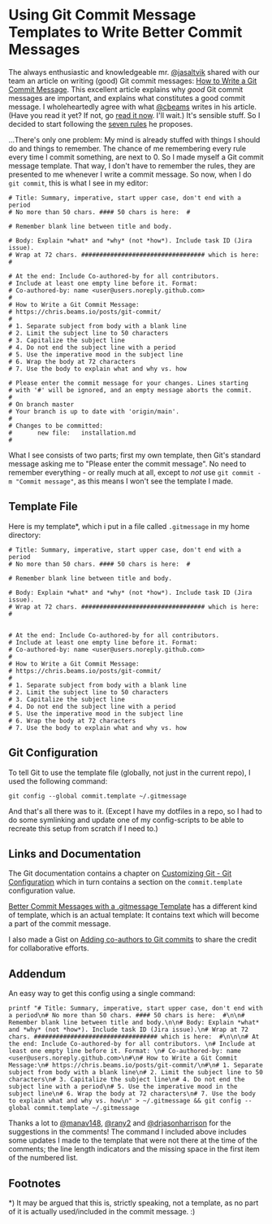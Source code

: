 # Using Git Commit Message Templates to Write Better Commit Messages

The always enthusiastic and knowledgeable mr. [@jasaltvik](https://github.com/jasaltvik) shared with our team 
an article on writing (good) Git commit messages: 
[How to Write a Git Commit Message](https://chris.beams.io/posts/git-commit/). 
This excellent article explains why *good* Git commit messages are important, 
and explains what constitutes a good commit message. I wholeheartedly agree 
with what [@cbeams](https://github.com/cbeams) writes in his article. (Have you read it yet? If not, go 
[read it now](https://chris.beams.io/posts/git-commit/). I'll wait.) 
It's sensible stuff. So I decided to start following the 
[seven rules](https://chris.beams.io/posts/git-commit/#seven-rules) 
he proposes. 

...There's only one problem: My mind is already stuffed with things I should do 
and things to remember. The chance of me remembering every rule every time I 
commit something, are next to 0. So I made myself a Git commit message 
template. That way, I don't have to remember the rules, they are presented to 
me whenever I write a commit message. So now, when I do `git commit`, this is 
what I see in my editor: 

```
# Title: Summary, imperative, start upper case, don't end with a period
# No more than 50 chars. #### 50 chars is here:  #

# Remember blank line between title and body.

# Body: Explain *what* and *why* (not *how*). Include task ID (Jira issue).
# Wrap at 72 chars. ################################## which is here:  #

# At the end: Include Co-authored-by for all contributors. 
# Include at least one empty line before it. Format: 
# Co-authored-by: name <user@users.noreply.github.com>
#
# How to Write a Git Commit Message:
# https://chris.beams.io/posts/git-commit/
#
# 1. Separate subject from body with a blank line
# 2. Limit the subject line to 50 characters
# 3. Capitalize the subject line
# 4. Do not end the subject line with a period
# 5. Use the imperative mood in the subject line
# 6. Wrap the body at 72 characters
# 7. Use the body to explain what and why vs. how

# Please enter the commit message for your changes. Lines starting
# with '#' will be ignored, and an empty message aborts the commit.
#
# On branch master
# Your branch is up to date with 'origin/main'.
#
# Changes to be committed:
#       new file:   installation.md
#
```

What I see consists of two parts; first my own template, then Git's standard 
message asking me to "Please enter the commit message". 
No need to remember everything - or really much at all, except to *not* use 
`git commit -m "Commit message"`, as this means I won't see the template 
I made. 

## Template File 
Here is my template*, which i put in a file called `.gitmessage` in my 
home directory: 

```
# Title: Summary, imperative, start upper case, don't end with a period
# No more than 50 chars. #### 50 chars is here:  #

# Remember blank line between title and body.

# Body: Explain *what* and *why* (not *how*). Include task ID (Jira issue).
# Wrap at 72 chars. ################################## which is here:  #


# At the end: Include Co-authored-by for all contributors. 
# Include at least one empty line before it. Format: 
# Co-authored-by: name <user@users.noreply.github.com>
#
# How to Write a Git Commit Message:
# https://chris.beams.io/posts/git-commit/
#
# 1. Separate subject from body with a blank line
# 2. Limit the subject line to 50 characters
# 3. Capitalize the subject line
# 4. Do not end the subject line with a period
# 5. Use the imperative mood in the subject line
# 6. Wrap the body at 72 characters
# 7. Use the body to explain what and why vs. how
```

## Git Configuration 

To tell Git to use the template file (globally, not just in the current repo), 
I used the following command: 
 
`git config --global commit.template ~/.gitmessage`

And that's all there was to it. (Except I have my dotfiles in a repo, so I had 
to do some symlinking and update one of my config-scripts to be able to 
recreate this setup from scratch if I need to.) 

## Links and Documentation 

The Git documentation contains a chapter on 
[Customizing Git - Git Configuration](https://git-scm.com/book/en/v2/Customizing-Git-Git-Configuration) 
which in turn contains a section on the `commit.template` configuration value. 

[Better Commit Messages with a .gitmessage Template](https://thoughtbot.com/blog/better-commit-messages-with-a-gitmessage-template) 
has a different kind of template, which is an actual template: It contains text 
which will become a part of the commit message. 

I also made a Gist on [Adding co-authors to Git commits](https://gist.github.com/lisawolderiksen/f9747a3ae1e58e9daa7d176ab98f1bad) to share the credit for collaborative efforts. 

## Addendum

An easy way to get this config using a single command:

`printf "# Title: Summary, imperative, start upper case, don't end with a period\n# No more than 50 chars. #### 50 chars is here:  #\n\n# Remember blank line between title and body.\n\n# Body: Explain *what* and *why* (not *how*). Include task ID (Jira issue).\n# Wrap at 72 chars. ################################## which is here:  #\n\n\n# At the end: Include Co-authored-by for all contributors. \n# Include at least one empty line before it. Format: \n# Co-authored-by: name <user@users.noreply.github.com>\n#\n# How to Write a Git Commit Message:\n# https://chris.beams.io/posts/git-commit/\n#\n# 1. Separate subject from body with a blank line\n# 2. Limit the subject line to 50 characters\n# 3. Capitalize the subject line\n# 4. Do not end the subject line with a period\n# 5. Use the imperative mood in the subject line\n# 6. Wrap the body at 72 characters\n# 7. Use the body to explain what and why vs. how\n" > ~/.gitmessage && git config --global commit.template ~/.gitmessage`

Thanks a lot to [@manav148](https://github.com/manav148), [@rany2](https://github.com/rany2) and [@drjasonharrison](https://github.com/drjasonharrison) for the suggestions in the comments! The command I included above includes some updates I made to the template that were not there at the time of the comments; the line length indicators and the missing space in the first item of the numbered list.

## Footnotes 

*) It may be argued that this is, strictly speaking, not a template, as 
no part of it is actually used/included in the commit message. :) 

